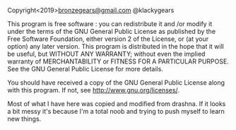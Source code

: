 Copyright<2019>bronzegears@gmail.com @klackygears

This program is free software : you can redistribute it and /or modify it under the terms of the GNU General Public License as published by the Free Software Foundation, either version 2 of the License, or (at your option) any later version. This program is distributed in the hope that it will be useful, but WITHOUT ANY WARRANTY; without even the implied warranty of MERCHANTABILITY or FITNESS FOR A PARTICULAR PURPOSE. See the GNU General Public License for more details.

You should have received a copy of the GNU General Public License along with this program. If not, see http://www.gnu.org/licenses/.

Most of what I have here was copied and modified from drashna. If it looks a bit messy it's because I'm a total noob and trying to push myself to learn new things.
